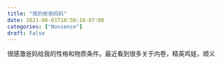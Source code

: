 ```yaml
---
title: "我的爸爸妈妈"
date: 2021-06-01T10:50:18-07:00
categories: ["Nonsense"]
draft: False
---
```

很感激爸妈给我的性格和物质条件。最近看到很多关于内卷，精英鸡娃，顺义